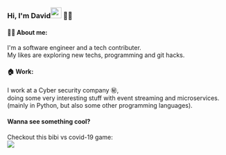 ### Hi, I'm David<img src="https://media.giphy.com/media/hvRJCLFzcasrR4ia7z/giphy.gif" width="25px"> :man_technologist:

#### 🙋‍♂️ About me:
I'm a software engineer and a tech contributer.<br>
My likes are exploring new techs, programming and git hacks.<br>

#### :house: Work:
I work at a Cyber security company ㊙️,<br>
doing some very interesting stuff with event streaming and microservices.<br>
(mainly in Python, but also some other programming languages).<br>

#### Wanna see something cool?
Checkout this bibi vs covid-19 game:<br>
[![](images/bibi_vs_covid.gif)](https://DavidMeu.github.io/bibi_vs_covid/)


<!--
**DavidMeu/DavidMeu** is a ✨ _special_ ✨ repository because its `README.md` (this file) appears on your GitHub profile.

Here are some ideas to get you started:

- 🔭 I’m currently working on ...
- 🌱 I’m currently learning ...
- 👯 I’m looking to collaborate on ...
- 🤔 I’m looking for help with ...
- 💬 Ask me about ...
- 📫 How to reach me: ...
- 😄 Pronouns: ...
- ⚡ Fun fact: ...
-->
